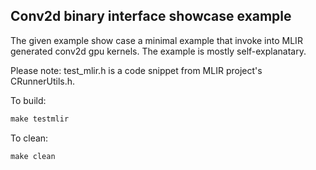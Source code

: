 ## Conv2d binary interface showcase example

The given example show case a minimal example that invoke into MLIR generated conv2d gpu kernels. The example is mostly self-explanatary. 

Please note: test_mlir.h is a code snippet from MLIR project's CRunnerUtils.h.

To build:
```makefile
make testmlir
```

To clean:
```makefile
make clean
```

